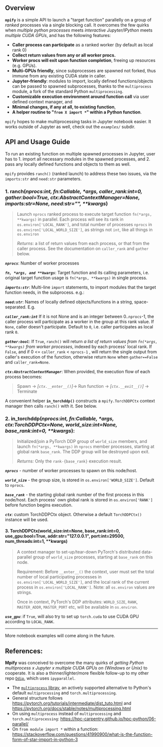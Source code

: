## Overview 

**`mpify`** is a simple API to launch a "target function" parallelly on a group of *ranked* processes via a single blocking call.  It overcomes the few quirks when *multiple python processes* meets *interactive Jupyter/IPython* meets *multiple CUDA GPUs*, and has the following features:
   * **Caller process can participate** as a ranked worker (by default as local rank 0)
   * **Collect return values from any or all worker procs.**
   * **Worker procs will exit upon function completion**, freeing up resources (e.g. GPUs).
   * **Multi-GPUs friendly**, since subprocesses are spawned not forked, thus immune from any existing CUDA state in caller.
   * **Jupyter-friendly**: modules to import, locally defined functions/objects can be passed to spawned subprocesses, thanks to the `multiprocess` module, a fork of the standard Python `multiprocessing`.
   * **Customizable execution environment around function call** via user defined context manager, and
   * **Minimal changes, if any at all, to existing function**,
   * **A helper routine to "`from X import *`" within a Python function**.

`mpify` hopes to make multiprocessing tasks in Jupyter notebook easier.  It works outside of Jupyter as well, check out the *`examples/`* subdir.


## API and Usage Guide

To run an existing function on multiple spawned processes in Jupyter, user has to 1. import all necessary modules in the spawned processes, and 2. pass any locally defined functions and objects to them as well.

`mpify` provides `ranch()` (ranked launch) to address these two issues, via the `imports:str` and `need:str` parameters.


### 1.  <b>ranch</b>(<i>nprocs:int, fn:Callable, *args, caller_rank:int=0, gather:bool=True, ctx:AbstractContextManager=None, imports:str=None, need:str="", **kwargs</i>)
  > Launch `nprocs` ranked process to execute target function `fn(*args, **kwargs)` in parallel.  Each process will see its rank in `os.environ['LOCAL_RANK']`, and total number of processes `nprocs` in `os.environ['LOCAL_WORLD_SIZE']`, as strings not `int`, like all things in `os.environ`
  > 
  > *Returns*: a list of return values from each process, or that from the caller process.  See the documentation on `caller_rank` and `gather` below.
  
  ***`nprocs`***: Number of worker processes

  ***`fn, *args, and **kwargs`***: Target function and its calling parameters, i.e. original target function usage is `fn(*args, **kwargs)` in single process.

  <i>**`imports:str`**</i>: Multi-line `import` statements, to import modules that the target function needs, in the subprocess.  e.g.:
  
  <i>**`need:str`**</i>: Names of locally defined objects/functions in a string, space-separated.  E.g.
  
  ***`caller_rank:int`*** If it is not None and is an integer between 0..`nprocs`-1, the caller process will participate as a worker in the group at this rank value. If `None`, caller doesn't participate.  Default to `0`, i.e. caller participates as local rank `0`.

  ***`gather:bool`***: If `True`, `ranch()` will return *a list of return values from `fn(*args, **kwargs)` from worker processes*, indexed by each process' local rank.  If `False`, and if 0 <= `caller_rank` < `nprocs-1` , will return the single output from caller's execution of the function, otherwise return `None` when `gather==False` and `caller_rank=None`.

  ***`ctx:AbstractContextManager`***: When provided, the execution flow of each process becomes:

  > Spawn -> *[`ctx.__enter__()`]*-> Run function -> *[`ctx.__exit__()`]* -> Terminate

A convenient helper  **`in_torchddp()`** constructs a `mpify.TorchDDPCtx` context manager then calls `ranch()` with it.  See below.

### 2. <b>in_torchddp</b>(<i>nprocs:int, fn:Callable, *args, ctx:TorchDDPCtx=None, world_size:int=None, base_rank:int=0, **kwargs</i>):
  
  > Initialized/join a PyTorch DDP group of `world_size` members, and launch `fn(*args, **kwargs)` in `nprocs` member processes, starting at global rank `base_rank`.  The DDP group will be destroyed upon exit.
  > 
  > *Returns:* Only the `rank-{base_rank}` execution result.


  ***`nprocs`*** - number of worker processes to spawn on this node/host.

  ***`world_size`*** - the group size, is stored in `os.environ['WORLD_SIZE']`.  Default to `nprocs`.

  ***`base_rank`*** - the starting global rank number of the first process in this node/host.  Each process' own global rank is stored in `os.environ['RANK']` before function begins execution.


  ***`ctx`***: custom TorchDDPCtx object. Otherwise a default `TorchDDPCtx()` instance will be used.
    
#### 3. <b>TorchDDPCtx(world_size:int=None, base_rank:int=0, use_gpu:bool=True, addr:str="127.0.0.1", port:int=29500, num_threads:int=1, **kwargs)</b>

> A context manager to set-up/tear-down PyTorch's distributed data-parallel group of  `world_size` processes, starting at `base_rank` on this node.
> 
> Requirement: Before `__enter__()` the context, user must set the total number of local participating processes in `os.environ['LOCAL_WORLD_SIZE']`, and the local rank of the current process in `os.environ['LOCAL_RANK']`.  Note: all `os.environ` values are strings.
> 
> Once in context, PyTorch's DDP attributes: `WORLD_SIZE`, `RANK`, `MASTER_ADDR`, `MASTER_PORT` etc, will be available in `os.environ`.

***`use_gpu`***: if `True`, will also try to set up `torch.cuda` to use CUDA GPU according to `LOCAL_RANK`.

-----

More notebook examples will come along in the future.


## References:

**Mpify** was conceived to overcome the many quirks of *getting Python multiprocess x Jupyter x multiple CUDA GPUs on {Windows or Unix}* to cooperate. <include link to blog when available> It is also a thinner/lighter/more flexible follow-up to my other repo [`Ddip`](https://github.com/philtrade/Ddip), which uses `ipyparallel`.

* The [`multiprocess` libray](https://github.com/uqfoundation/multiprocess), an actively supported alternative to Python's default `multiprocessing` and `torch.multiprocessing`. 
* General structure follows https://pytorch.org/tutorials/intermediate/dist_tuto.html and https://pytorch.org/docs/stable/notes/multiprocessing.html
* On using `multiprocess` instead of `multiprocessing` and `torch.multiprocessing`: https://hpc-carpentry.github.io/hpc-python/06-parallel/ 
* On `from module import *` within a function: https://stackoverflow.com/questions/41990900/what-is-the-function-form-of-star-import-in-python-3

